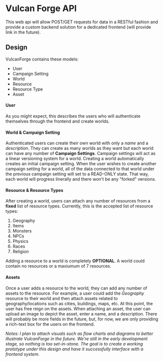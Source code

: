 # Vulcan Forge API

This web api will allow POST/GET requests for data in a RESTful fashion and provide a custom backend solution for a dedicated frontend (will provide link in the future).

## Design
VulcanForge contains these models:

 - User
 - Campaign Setting
 - World
 - Resource
 - Resource Type
 - Asset

#### User
As you might expect, this describes the users who will authenticate themselves through the frontend and create worlds.

#### World & Campaign Setting
Authenticated users can create their own world with only a *name* and a *description*. They can create as many worlds as they want but each world can have any number of **Campaign Settings**. Campaign settings will act as a linear versioning system for a world. Creating a world automatically creates an initial campaign setting. When the user wishes to create another campaign setting for a world, all of the data connected to that world under the previous campaign setting will set to a READ-ONLY state. That way, each world will progress linerally and there won't be any "forked" versions.

#### Resource & Resource Types
After creating a world, users can attach any number of resources from a **fixed** list of resource types. Currently, this is the accepted list of resource types:

 1. Geography
 2. Items
 3. Monsters
 4. NPCs
 5. Physics
 6. Races
 7. Religion

Adding a resource to a world is completely **OPTIONAL**. A world could contain no resources or a maxiumum of 7 resources.

#### Assets
Once a user adds a resource to the world, they can add any number of assets to the resource. For example, a user could add the *Geography* resource to their world and then attach assets related to geography/locations such as cities, buildings, maps, etc. At this point, the user has free reign on the assets. When attaching an asset, the user can upload an image to depict the asset, enter a name, and a description. There will probably be more fields in the future, but, for now, we are only providing a rich-text box for the users on the frontend.


*Notes:*
*I plan to attach visuals such as flow charts and diagrams to better illustrate VulcanForge in the future. We're still in the early development stage, so nothing is too  set-in-stone. The goal is to create a working prototype under this design and have it successfully interface with a frontend system.*